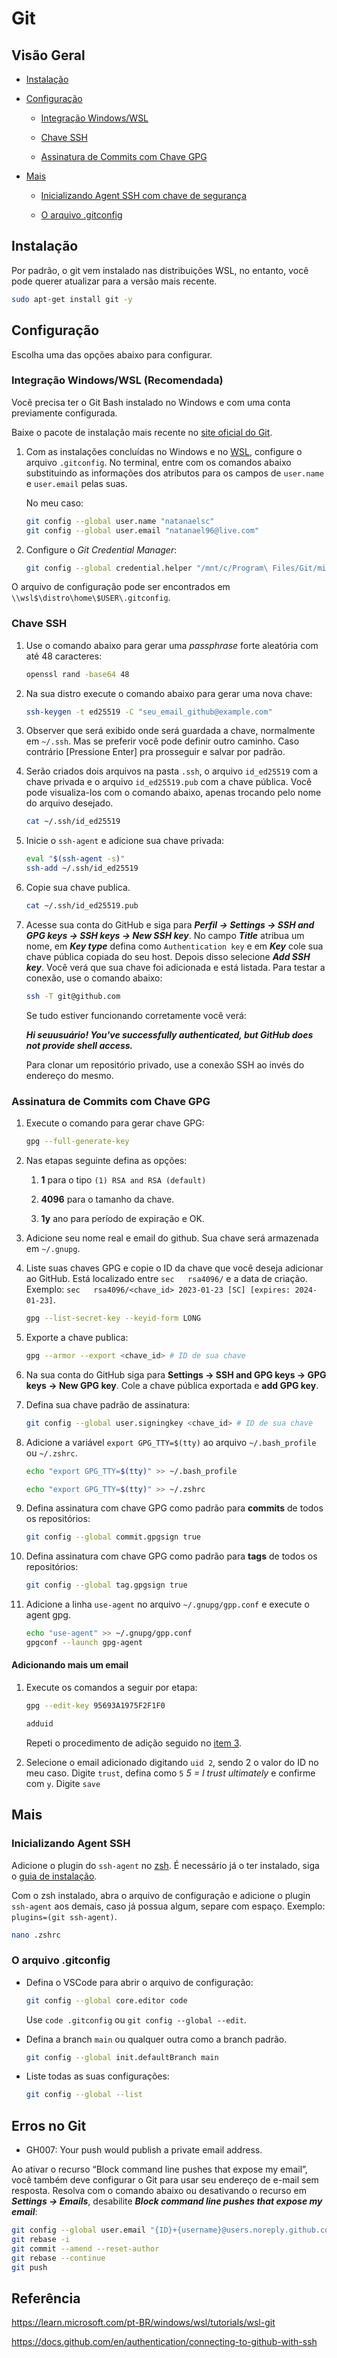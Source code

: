 # Git

## Visão Geral

* [Instalação](#instalação)

* [Configuração](#configuração)

  * [Integração Windows/WSL](#integração-windowswsl-recomendada)

  * [Chave SSH](#chave-ssh)

  * [Assinatura de Commits com Chave GPG](#assinatura-de-commits-com-chave-gpg)

* [Mais](#mais)

  * [Inicializando Agent SSH com chave de segurança](#inicializando-agent-ssh)

  * [O arquivo .gitconfig](#o-arquivo-gitconfig)

## Instalação

Por padrão, o git vem instalado nas distribuições WSL, no entanto, você pode querer atualizar para a versão mais recente.

```sh
sudo apt-get install git -y
```

## Configuração

Escolha uma das opções abaixo para configurar.

### Integração Windows/WSL **(Recomendada)**

Você precisa ter o Git Bash instalado no Windows e com uma conta previamente configurada.

Baixe o pacote de instalação mais recente no [site oficial do Git](https://git-scm.com/download/win).

1. Com as instalações concluídas no Windows e no [WSL](#instalação), configure o arquivo `.gitconfig`. No terminal, entre com os comandos abaixo substituindo as informações dos atributos para os campos de `user.name` e `user.email` pelas suas.

    No meu caso:

    ```sh
    git config --global user.name "natanaelsc"
    git config --global user.email "natanael96@live.com"
    ```

2. Configure o *Git Credential Manager*:

    ```sh
    git config --global credential.helper "/mnt/c/Program\ Files/Git/mingw64/bin/git-credential-manager-core.exe"
    ```

O arquivo de configuração pode ser encontrados em `\\wsl$\distro\home\$USER\.gitconfig`.

### Chave SSH

1. Use o comando abaixo para gerar uma *passphrase* forte aleatória com até 48 caracteres:

    ```sh
    openssl rand -base64 48
    ```

2. Na sua distro execute o comando abaixo para gerar uma nova chave:

    ```sh
    ssh-keygen -t ed25519 -C "seu_email_github@example.com"
    ```

3. Observer que será exibido onde será guardada a chave, normalmente em `~/.ssh`. Mas se preferir você pode definir outro caminho. Caso contrário [Pressione Enter] pra prosseguir e salvar por padrão.

4. Serão criados dois arquivos na pasta `.ssh`, o arquivo `id_ed25519` com a chave privada e o arquivo `id_ed25519.pub` com a chave pública. Você pode visualiza-los com o comando abaixo, apenas trocando pelo nome do arquivo desejado.

    ```sh
    cat ~/.ssh/id_ed25519
    ```

5. Inicie o `ssh-agent` e adicione sua chave privada:

    ```sh
    eval "$(ssh-agent -s)"
    ssh-add ~/.ssh/id_ed25519
    ```

6. Copie sua chave publica.

    ```sh
    cat ~/.ssh/id_ed25519.pub
    ```

7. Acesse sua conta do GitHub e siga para ***Perfil → Settings → SSH and GPG keys → SSH keys → New SSH key***. No campo ***Title*** atribua um nome, em ***Key type*** defina como `Authentication key` e em ***Key*** cole sua chave pública copiada do seu host. Depois disso selecione ***Add SSH key***. Você verá que sua chave foi adicionada e está listada. Para testar a conexão, use o comando abaixo:

    ```sh
    ssh -T git@github.com
    ```

    Se tudo estiver funcionando corretamente você verá:

    ***Hi seuusuário! You've successfully authenticated, but GitHub does not provide shell access.***

    Para clonar um repositório privado, use a conexão SSH ao invés do endereço do mesmo.

### Assinatura de Commits com Chave GPG

1. Execute o comando para gerar chave GPG:

    ```sh
    gpg --full-generate-key
    ```

2. Nas etapas seguinte defina as opções:

    1. **1** para o tipo `(1) RSA and RSA (default)`

    2. **4096** para o tamanho da chave.

    3. **1y** ano para período de expiração e OK.

3. Adicione seu nome real e email do github. Sua chave será armazenada em `~/.gnupg`.

4. Liste suas chaves GPG e copie o ID da chave que você deseja adicionar ao GitHub. Está localizado entre `sec   rsa4096/` e a data de criação. Exemplo: `sec   rsa4096/<chave_id> 2023-01-23 [SC] [expires: 2024-01-23]`.

    ```sh
    gpg --list-secret-key --keyid-form LONG
    ```

5. Exporte a chave publica:

    ```sh
    gpg --armor --export <chave_id> # ID de sua chave
    ```

6. Na sua conta do GitHub siga para **Settings → SSH and GPG keys → GPG keys → New GPG key**. Cole a chave pública exportada e **add GPG key**.

7. Defina sua chave padrão de assinatura:

    ```sh
    git config --global user.signingkey <chave_id> # ID de sua chave
    ```

8. Adicione a variável `export GPG_TTY=$(tty)` ao arquivo `~/.bash_profile` ou `~/.zshrc`.

    ```sh
    echo "export GPG_TTY=$(tty)" >> ~/.bash_profile
    ```

    ```sh
    echo "export GPG_TTY=$(tty)" >> ~/.zshrc
    ```

9. Defina assinatura com chave GPG como padrão para **commits** de todos os repositórios:

    ```sh
    git config --global commit.gpgsign true
    ```

10. Defina assinatura com chave GPG como padrão para **tags** de todos os repositórios:

    ```sh
    git config --global tag.gpgsign true
    ```

11. Adicione a linha `use-agent` no arquivo `~/.gnupg/gpp.conf` e execute o agent gpg.

    ```sh
    echo "use-agent" >> ~/.gnupg/gpp.conf
    gpgconf --launch gpg-agent
    ```

#### Adicionando mais um email

1. Execute os comandos a seguir por etapa:

    ```sh
    gpg --edit-key 95693A1975F2F1F0
    ```

    ```sh
    adduid
    ```

    Repeti o procedimento de adição seguido no [item 3](#assinatura-de-commits-com-chave-gpg).

2. Selecione o email adicionado digitando `uid 2`, sendo 2 o valor do ID no meu caso. Digite `trust`, defina como `5` *5 = I trust ultimately* e confirme com `y`. Digite `save`

## Mais

### Inicializando Agent SSH

Adicione o plugin do `ssh-agent` no [zsh](/zsh.md/#plugins). É necessário já o ter instalado, siga o [guia de instalação](/zsh.md/#instalação).

Com o zsh instalado, abra o arquivo de configuração e adicione o plugin `ssh-agent` aos demais, caso já possua algum, separe com espaço. Exemplo: `plugins=(git ssh-agent)`.

```sh
nano .zshrc
```

### O arquivo .gitconfig

* Defina o VSCode para abrir o arquivo de configuração:

    ```sh
    git config --global core.editor code
    ```

    Use `code .gitconfig` ou `git config --global --edit`.

* Defina a branch `main` ou qualquer outra como a branch padrão.

    ```sh
    git config --global init.defaultBranch main
    ```

* Liste todas as suas configurações:

    ```sh
    git config --global --list
    ```

## Erros no Git

* GH007: Your push would publish a private email address.

Ao ativar o recurso “Block command line pushes that expose my email”, você também deve configurar o Git para usar seu endereço de e-mail sem resposta. Resolva com o comando abaixo ou desativando o recurso em ***Settings → Emails***, desabilite ***Block command line pushes that expose my email***:

```sh
git config --global user.email "{ID}+{username}@users.noreply.github.com"
git rebase -i
git commit --amend --reset-author
git rebase --continue
git push
```

## Referência

<https://learn.microsoft.com/pt-BR/windows/wsl/tutorials/wsl-git>

<https://docs.github.com/en/authentication/connecting-to-github-with-ssh>
